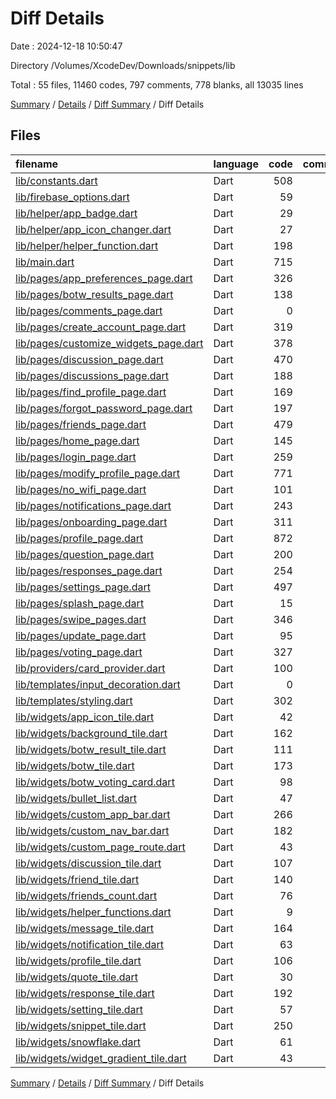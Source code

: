 # Diff Details

Date : 2024-12-18 10:50:47

Directory /Volumes/XcodeDev/Downloads/snippets/lib

Total : 55 files,  11460 codes, 797 comments, 778 blanks, all 13035 lines

[Summary](results.md) / [Details](details.md) / [Diff Summary](diff.md) / Diff Details

## Files
| filename | language | code | comment | blank | total |
| :--- | :--- | ---: | ---: | ---: | ---: |
| [lib/constants.dart](/lib/constants.dart) | Dart | 508 | 3 | 53 | 564 |
| [lib/firebase_options.dart](/lib/firebase_options.dart) | Dart | 59 | 12 | 5 | 76 |
| [lib/helper/app_badge.dart](/lib/helper/app_badge.dart) | Dart | 29 | 0 | 4 | 33 |
| [lib/helper/app_icon_changer.dart](/lib/helper/app_icon_changer.dart) | Dart | 27 | 20 | 7 | 54 |
| [lib/helper/helper_function.dart](/lib/helper/helper_function.dart) | Dart | 198 | 6 | 45 | 249 |
| [lib/main.dart](/lib/main.dart) | Dart | 715 | 149 | 87 | 951 |
| [lib/pages/app_preferences_page.dart](/lib/pages/app_preferences_page.dart) | Dart | 326 | 14 | 10 | 350 |
| [lib/pages/botw_results_page.dart](/lib/pages/botw_results_page.dart) | Dart | 138 | 1 | 9 | 148 |
| [lib/pages/comments_page.dart](/lib/pages/comments_page.dart) | Dart | 0 | 182 | 12 | 194 |
| [lib/pages/create_account_page.dart](/lib/pages/create_account_page.dart) | Dart | 319 | 20 | 15 | 354 |
| [lib/pages/customize_widgets_page.dart](/lib/pages/customize_widgets_page.dart) | Dart | 378 | 1 | 8 | 387 |
| [lib/pages/discussion_page.dart](/lib/pages/discussion_page.dart) | Dart | 470 | 12 | 34 | 516 |
| [lib/pages/discussions_page.dart](/lib/pages/discussions_page.dart) | Dart | 188 | 12 | 20 | 220 |
| [lib/pages/find_profile_page.dart](/lib/pages/find_profile_page.dart) | Dart | 169 | 22 | 13 | 204 |
| [lib/pages/forgot_password_page.dart](/lib/pages/forgot_password_page.dart) | Dart | 197 | 19 | 8 | 224 |
| [lib/pages/friends_page.dart](/lib/pages/friends_page.dart) | Dart | 479 | 14 | 21 | 514 |
| [lib/pages/home_page.dart](/lib/pages/home_page.dart) | Dart | 145 | 71 | 26 | 242 |
| [lib/pages/login_page.dart](/lib/pages/login_page.dart) | Dart | 259 | 19 | 11 | 289 |
| [lib/pages/modify_profile_page.dart](/lib/pages/modify_profile_page.dart) | Dart | 771 | 14 | 15 | 800 |
| [lib/pages/no_wifi_page.dart](/lib/pages/no_wifi_page.dart) | Dart | 101 | 2 | 6 | 109 |
| [lib/pages/notifications_page.dart](/lib/pages/notifications_page.dart) | Dart | 243 | 2 | 10 | 255 |
| [lib/pages/onboarding_page.dart](/lib/pages/onboarding_page.dart) | Dart | 311 | 3 | 16 | 330 |
| [lib/pages/profile_page.dart](/lib/pages/profile_page.dart) | Dart | 872 | 9 | 48 | 929 |
| [lib/pages/question_page.dart](/lib/pages/question_page.dart) | Dart | 200 | 4 | 10 | 214 |
| [lib/pages/responses_page.dart](/lib/pages/responses_page.dart) | Dart | 254 | 5 | 22 | 281 |
| [lib/pages/settings_page.dart](/lib/pages/settings_page.dart) | Dart | 497 | 9 | 12 | 518 |
| [lib/pages/splash_page.dart](/lib/pages/splash_page.dart) | Dart | 15 | 0 | 4 | 19 |
| [lib/pages/swipe_pages.dart](/lib/pages/swipe_pages.dart) | Dart | 346 | 8 | 20 | 374 |
| [lib/pages/update_page.dart](/lib/pages/update_page.dart) | Dart | 95 | 1 | 6 | 102 |
| [lib/pages/voting_page.dart](/lib/pages/voting_page.dart) | Dart | 327 | 10 | 23 | 360 |
| [lib/providers/card_provider.dart](/lib/providers/card_provider.dart) | Dart | 100 | 2 | 28 | 130 |
| [lib/templates/input_decoration.dart](/lib/templates/input_decoration.dart) | Dart | 0 | 0 | 2 | 2 |
| [lib/templates/styling.dart](/lib/templates/styling.dart) | Dart | 302 | 9 | 28 | 339 |
| [lib/widgets/app_icon_tile.dart](/lib/widgets/app_icon_tile.dart) | Dart | 42 | 0 | 3 | 45 |
| [lib/widgets/background_tile.dart](/lib/widgets/background_tile.dart) | Dart | 162 | 23 | 9 | 194 |
| [lib/widgets/botw_result_tile.dart](/lib/widgets/botw_result_tile.dart) | Dart | 111 | 2 | 10 | 123 |
| [lib/widgets/botw_tile.dart](/lib/widgets/botw_tile.dart) | Dart | 173 | 8 | 10 | 191 |
| [lib/widgets/botw_voting_card.dart](/lib/widgets/botw_voting_card.dart) | Dart | 98 | 2 | 10 | 110 |
| [lib/widgets/bullet_list.dart](/lib/widgets/bullet_list.dart) | Dart | 47 | 0 | 4 | 51 |
| [lib/widgets/custom_app_bar.dart](/lib/widgets/custom_app_bar.dart) | Dart | 266 | 14 | 5 | 285 |
| [lib/widgets/custom_nav_bar.dart](/lib/widgets/custom_nav_bar.dart) | Dart | 182 | 1 | 4 | 187 |
| [lib/widgets/custom_page_route.dart](/lib/widgets/custom_page_route.dart) | Dart | 43 | 1 | 5 | 49 |
| [lib/widgets/discussion_tile.dart](/lib/widgets/discussion_tile.dart) | Dart | 107 | 1 | 5 | 113 |
| [lib/widgets/friend_tile.dart](/lib/widgets/friend_tile.dart) | Dart | 140 | 1 | 6 | 147 |
| [lib/widgets/friends_count.dart](/lib/widgets/friends_count.dart) | Dart | 76 | 1 | 4 | 81 |
| [lib/widgets/helper_functions.dart](/lib/widgets/helper_functions.dart) | Dart | 9 | 0 | 4 | 13 |
| [lib/widgets/message_tile.dart](/lib/widgets/message_tile.dart) | Dart | 164 | 11 | 9 | 184 |
| [lib/widgets/notification_tile.dart](/lib/widgets/notification_tile.dart) | Dart | 63 | 0 | 3 | 66 |
| [lib/widgets/profile_tile.dart](/lib/widgets/profile_tile.dart) | Dart | 106 | 1 | 4 | 111 |
| [lib/widgets/quote_tile.dart](/lib/widgets/quote_tile.dart) | Dart | 30 | 0 | 4 | 34 |
| [lib/widgets/response_tile.dart](/lib/widgets/response_tile.dart) | Dart | 192 | 42 | 11 | 245 |
| [lib/widgets/setting_tile.dart](/lib/widgets/setting_tile.dart) | Dart | 57 | 0 | 3 | 60 |
| [lib/widgets/snippet_tile.dart](/lib/widgets/snippet_tile.dart) | Dart | 250 | 33 | 16 | 299 |
| [lib/widgets/snowflake.dart](/lib/widgets/snowflake.dart) | Dart | 61 | 1 | 8 | 70 |
| [lib/widgets/widget_gradient_tile.dart](/lib/widgets/widget_gradient_tile.dart) | Dart | 43 | 0 | 3 | 46 |

[Summary](results.md) / [Details](details.md) / [Diff Summary](diff.md) / Diff Details